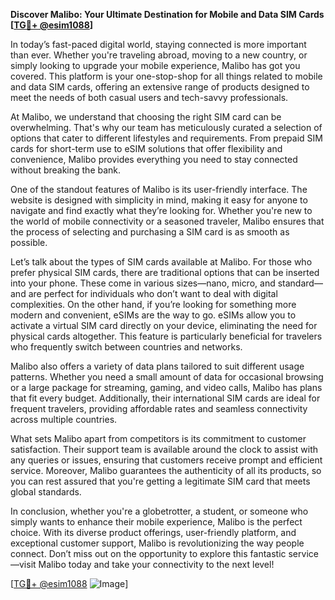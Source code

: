 **Discover Malibo: Your Ultimate Destination for Mobile and Data SIM Cards [[TG💪+ @esim1088](https://t.me/s/esim1088)]**

In today’s fast-paced digital world, staying connected is more important than ever. Whether you're traveling abroad, moving to a new country, or simply looking to upgrade your mobile experience, Malibo has got you covered. This platform is your one-stop-shop for all things related to mobile and data SIM cards, offering an extensive range of products designed to meet the needs of both casual users and tech-savvy professionals.

At Malibo, we understand that choosing the right SIM card can be overwhelming. That's why our team has meticulously curated a selection of options that cater to different lifestyles and requirements. From prepaid SIM cards for short-term use to eSIM solutions that offer flexibility and convenience, Malibo provides everything you need to stay connected without breaking the bank.

One of the standout features of Malibo is its user-friendly interface. The website is designed with simplicity in mind, making it easy for anyone to navigate and find exactly what they’re looking for. Whether you're new to the world of mobile connectivity or a seasoned traveler, Malibo ensures that the process of selecting and purchasing a SIM card is as smooth as possible.

Let’s talk about the types of SIM cards available at Malibo. For those who prefer physical SIM cards, there are traditional options that can be inserted into your phone. These come in various sizes—nano, micro, and standard—and are perfect for individuals who don’t want to deal with digital complexities. On the other hand, if you’re looking for something more modern and convenient, eSIMs are the way to go. eSIMs allow you to activate a virtual SIM card directly on your device, eliminating the need for physical cards altogether. This feature is particularly beneficial for travelers who frequently switch between countries and networks.

Malibo also offers a variety of data plans tailored to suit different usage patterns. Whether you need a small amount of data for occasional browsing or a large package for streaming, gaming, and video calls, Malibo has plans that fit every budget. Additionally, their international SIM cards are ideal for frequent travelers, providing affordable rates and seamless connectivity across multiple countries.

What sets Malibo apart from competitors is its commitment to customer satisfaction. Their support team is available around the clock to assist with any queries or issues, ensuring that customers receive prompt and efficient service. Moreover, Malibo guarantees the authenticity of all its products, so you can rest assured that you're getting a legitimate SIM card that meets global standards.

In conclusion, whether you're a globetrotter, a student, or someone who simply wants to enhance their mobile experience, Malibo is the perfect choice. With its diverse product offerings, user-friendly platform, and exceptional customer support, Malibo is revolutionizing the way people connect. Don’t miss out on the opportunity to explore this fantastic service—visit Malibo today and take your connectivity to the next level! 

[[TG💪+ @esim1088](https://t.me/s/esim1088) ![Image](https://i.postimg.cc/Y0z9fWf4/image.png)]